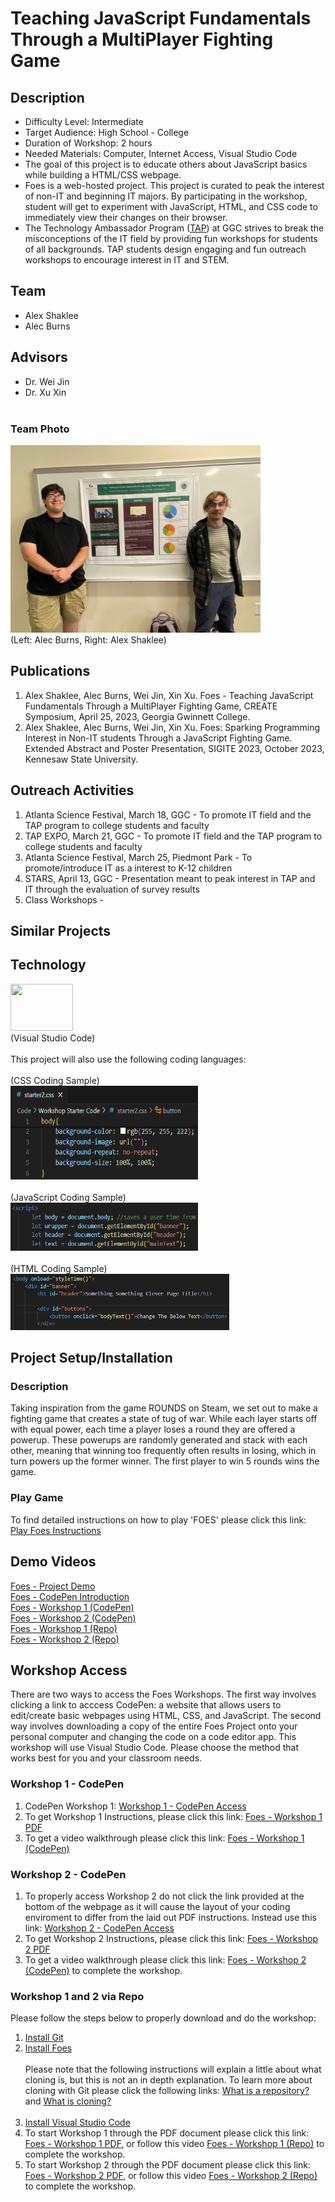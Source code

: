 # Teaching JavaScript Fundamentals Through a MultiPlayer Fighting Game
## Description
* Difficulty Level: Intermediate
* Target Audience: High School - College
* Duration of Workshop: 2 hours
* Needed Materials: Computer, Internet Access, Visual Studio Code
* The goal of this project is to educate others about JavaScript basics while building a HTML/CSS webpage.
* Foes is a web-hosted project. This project is curated to peak the interest of non-IT and beginning IT majors.
By participating in the workshop, student will get to experiment with JavaScript, HTML, and CSS code to immediately view their changes on their browser.
* The Technology Ambassador Program ([TAP](https://www.ggc.edu/academics/school-of-science-and-technology/research-internships-service-learning/technology-ambassador-program)) at GGC strives to break the misconceptions of the IT field by providing fun workshops for students of all backgrounds. TAP students design engaging and fun outreach workshops to encourage interest in IT and STEM.

## Team
* Alex Shaklee
* Alec Burns
## Advisors
* Dr. Wei Jin
* Dr. Xu Xin <br><br>
### Team Photo
<img src= "Media/createSymposium2.jpg" width="400" height="300"> <br>
(Left: Alec Burns, Right: Alex Shaklee) <br>

## Publications
1. Alex Shaklee, Alec Burns, Wei Jin, Xin Xu. Foes - Teaching JavaScript Fundamentals Through a MultiPlayer Fighting Game, CREATE Symposium, April 25, 2023, Georgia Gwinnett College.
2. Alex Shaklee, Alec Burns, Wei Jin, Xin Xu. Foes: Sparking Programming Interest in Non-IT students Through a JavaScript Fighting Game. Extended Abstract and Poster Presentation, SIGITE 2023, October 2023, Kennesaw State University.

## Outreach Activities
1. Atlanta Science Festival, March 18, GGC - To promote IT field and the TAP program to college students and faculty
2. TAP EXPO, March 21, GGC - To promote IT field and the TAP program to college students and faculty
3. Atlanta Science Festival, March 25, Piedmont Park - To promote/introduce IT as a interest to K-12 children 
4. STARS, April 13, GGC - Presentation meant to peak interest in TAP and IT through the evaluation of survey results
5. Class Workshops - 

## Similar Projects
## Technology
<img src="https://th.bing.com/th/id/R.97e542d12b872858b9b11f5213ff2d84?rik=V71CSdX%2fmtoNEg&pid=ImgRaw&r=0" width="100" height="75"><br>
(Visual Studio Code)<br><br>
This project will also use the following coding languages: <br><br>
(CSS Coding Sample)<br>
<img src="Media/Screenshot%202024-03-28%20140254.png" width="300" height="150"><br><br>
(JavaScript Coding Sample)<br>
<img src="Media/Screenshot%202024-03-28%20141704.png" width="300" height="77"><br><br>
(HTML Coding Sample)<br>
<img src="Media/Screenshot%202024-03-28%20142218.png" width="350" height="90"><br>

## Project Setup/Installation
### Description
Taking inspiration from the game ROUNDS on Steam, we set out to make a fighting game that creates a state of tug of war. While each layer starts off with equal power, each time a player loses a round they are offered a powerup. These powerups are randomly generated and stack with each other, meaning that winning too frequently often results in losing, which in turn powers up the former winner. The first player to win 5 rounds wins the game.
### Play Game
To find detailed instructions on how to play 'FOES' please click this link: [Play Foes Instructions](https://github.com/TAP-GGC/Foe/blob/main/Documents/Installation%20Instructions/Play%20Foes.pdf)

## Demo Videos
[Foes - Project Demo](https://youtu.be/TSae0OkMVps) <br>
[Foes - CodePen Introduction](https://youtu.be/MgPB31GBtHE) <br>
[Foes - Workshop 1 (CodePen)](https://youtu.be/crpZIvLSENI) <br>
[Foes - Workshop 2 (CodePen)](https://youtu.be/IxMzYn-Ykpk) <br>
[Foes - Workshop 1 (Repo)](https://youtu.be/nR_SH-fX8LY) <br>
[Foes - Workshop 2 (Repo)](https://youtu.be/zDPACQ05Vs0)

## Workshop Access 
There are two ways to access the Foes Workshops. The first way involves clicking a link to acccess CodePen: a website that allows users to edit/create basic webpages using HTML, CSS, and JavaScript. The second way involves downloading a copy of the entire Foes Project onto your personal computer and changing the code on a code editor app. This workshop will use Visual Studio Code. Please choose the method that works best for you and your classroom needs.
<br>
### Workshop 1 - CodePen
1. CodePen Workshop 1: [Workshop 1 - CodePen Access](https://codepen.io/Alreeshid/pen/xxyGwWp)
2. To get Workshop 1 Instructions, please click this link: [Foes - Workshop 1 PDF](https://github.com/TAP-GGC/Foe/blob/main/Documents/Workshop%20Instructions/CodePen%20Workshop%20Instructions/Foes-Workshop1.pdf)
4. To get a video walkthrough please click this link: [Foes - Workshop 1 (CodePen)](https://youtu.be/crpZIvLSENI)

### Workshop 2 - CodePen
1. To properly access Workshop 2 do not click the link provided at the bottom of the webpage as it will cause the layout of your coding enviroment to differ from the laid out PDF instructions. Instead use this link: [Workshop 2 - CodePen Access](https://codepen.io/Alreeshid/pen/wvYaKjw)
2. To get Workshop 2 Instructions, please click this link: [Foes - Workshop 2 PDF](https://github.com/TAP-GGC/Foe/blob/main/Documents/Workshop%20Instructions/CodePen%20Workshop%20Instructions/Foes-Workshop2.pdf)
3. To get a video walkthrough please click this link: [Foes - Workshop 2 (CodePen)](https://youtu.be/IxMzYn-Ykpk) to complete the workshop.

### Workshop 1 and 2 via Repo
Please follow the steps below to properly download and do the workshop:<br>
1. [Install Git](https://github.com/TAP-GGC/Foe/blob/main/Documents/Installation%20Instructions/Install%20Git.pdf)<br>
2. [Install Foes](https://github.com/TAP-GGC/Foe/blob/main/Documents/Installation%20Instructions/Install%20Foes.pdf)<br><br>
   Please note that the following instructions will explain a little about what cloning is, but this is not an in depth explanation. To learn more about cloning with Git please click the following links: [What is a repository?](https://docs.github.com/en/repositories/creating-and-managing-repositories/about-repositories) and [What is cloning?](https://docs.github.com/en/repositories/creating-and-managing-repositories/cloning-a-repository)<br><br>
3. [Install Visual Studio Code](https://github.com/TAP-GGC/Foe/blob/main/Documents/Installation%20Instructions/Install%20Visual%20Studio%20Code.pdf)
4. To start Workshop 1 through the PDF document please click this link: [Foes - Workshop 1 PDF](https://github.com/TAP-GGC/Foe/blob/main/Documents/Workshop%20Instructions/Repo%20Workshop%20Instructions/Foes-Repo-Workshop1.pdf), or follow this video [Foes - Workshop 1 (Repo)](https://youtu.be/nR_SH-fX8LY) to complete the workshop.
5. To start Workshop 2 through the PDF document please click this link: [Foes - Workshop 2 PDF](https://github.com/TAP-GGC/Foe/blob/main/Documents/Workshop%20Instructions/Repo%20Workshop%20Instructions/Foes-Repo-Workshop2.pdf), or follow this video [Foes - Workshop 2 (Repo)](https://youtu.be/zDPACQ05Vs0) to complete the workshop.
